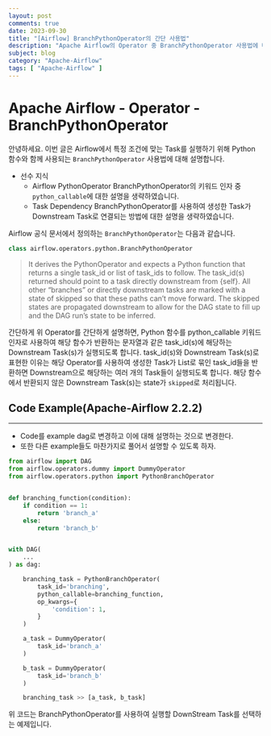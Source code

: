```yaml
---
layout: post
comments: true
date: 2023-09-30
title: "[Airflow] BranchPythonOperator의 간단 사용법"
description: "Apache Airflow의 Operator 중 BranchPythonOperator 사용법에 대해 설명합니다."
subject: blog
category: "Apache-Airflow"
tags: [ "Apache-Airflow" ]
---
```

# Apache Airflow - Operator - BranchPythonOperator
 
안녕하세요. 
이번 글은 Airflow에서 특정 조건에 맞는 Task를 실행하기 위해 Python 함수와 함께 사용되는 `BranchPythonOperator` 사용법에 대해 설명합니다.

- 선수 지식
  - Airflow PythonOperator
    BranchPythonOperator의 키워드 인자 중 `python_callable`에 대한 설명을 생략하였습니다.
  - Task Dependency
    BranchPythonOperator를 사용하여 생성한 Task가 Downstream Task로 연결되는 방법에 대한 설명을 생략하였습니다.
 
Airflow 공식 문서에서 정의하는 `BranchPythonOperator`는 다음과 같습니다.
 
```python
class airflow.operators.python.BranchPythonOperator
```
 
> It derives the PythonOperator and expects a Python function that returns a single task_id or list of task_ids to follow. The task_id(s) returned should point to a task directly downstream from {self}. All other “branches” or directly downstream tasks are marked with a state of skipped so that these paths can’t move forward. The skipped states are propagated downstream to allow for the DAG state to fill up and the DAG run’s state to be inferred.
 
간단하게 위 Operator를 간단하게 설명하면, Python 함수를 python_callable 키워드 인자로 사용하여 해당 함수가 반환하는 문자열과 같은 task_id(s)에 해당하는 Downstream Task(s)가 실행되도록 합니다. 
task_id(s)와 Downstream Task(s)로 표현한 이유는 해당 Operator를 사용하여 생성한 Task가 List로 묶인 task_id들을 반환하면 Downstream으로 해당하는 여러 개의 Task들이 실행되도록 합니다. 
해당 함수에서 반환되지 않은 Downstream Task(s)는 state가 `skipped`로 처리됩니다.
 

## Code Example(Apache-Airflow 2.2.2)
---
- Code를 example dag로 변경하고 이에 대해 설명하는 것으로 변경한다.
- 또한 다른 example들도 마찬가지로 풀어서 설명할 수 있도록 하자.
 
 
```python
from airflow import DAG
from airflow.operators.dummy import DummyOperator
from airflow.operators.python import PythonBranchOperator


def branching_function(condition):
    if condition == 1:
        return 'branch_a'
    else:
        return 'branch_b'


with DAG(
    ...
) as dag:

    branching_task = PythonBranchOperator(
        task_id='branching',
        python_callable=branching_function,
        op_kwargs={
            'condition': 1,
        }
    )

    a_task = DummyOperator(
        task_id='branch_a'
    )

    b_task = DummyOperator(
        task_id='branch_b'
    )

    branching_task >> [a_task, b_task]
```
 
위 코드는 BranchPythonOperator를 사용하여 실행할 DownStream Task를 선택하는 예제입니다.
 
